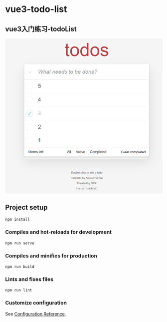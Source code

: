 <!--
 * @Date: 2023-07-26 20:36:09
 * @LastEditors: wuyanfeiying
-->
# vue3-todo-list

## vue3入门练习-todoList
![图片描述](./src/assets/desc.png)

## Project setup
```
npm install
```

### Compiles and hot-reloads for development
```
npm run serve
```

### Compiles and minifies for production
```
npm run build
```

### Lints and fixes files
```
npm run lint
```

### Customize configuration
See [Configuration Reference](https://cli.vuejs.org/config/).
